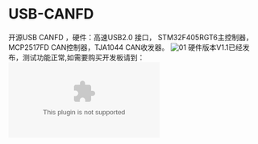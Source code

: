 # USB-CANFD
开源USB CANFD ，硬件：高速USB2.0 接口， STM32F405RGT6主控制器，MCP2517FD CAN控制器，TJA1044 CAN收发器。
![01](https://user-images.githubusercontent.com/24603507/191048620-1998d647-37d7-4a10-a0df-9818afd63d85.JPG)
硬件版本V1.1已经发布，测试功能正常,如需要购买开发板请到：![02](siasevan.taobao.com)
